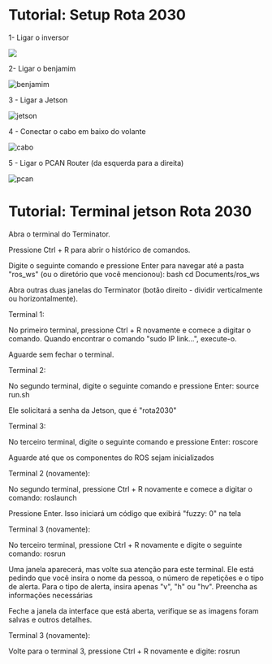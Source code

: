 # Tutorial: Setup Rota 2030  
1- Ligar o inversor

<!-- ![inversor](https://github.com/BrunoMalena/documentation/blob/main/media/Inversor_ROTA2030.jpg) -->

<img src="https://github.com/BrunoMalena/documentation/blob/main/media/Inversor_ROTA2030.jpg"
widht="100px"/>

2- Ligar o benjamim

![benjamim](https://github.com/BrunoMalena/documentation/blob/main/media/Benjamin_ROTA203-.jpg)

3 - Ligar a Jetson

![jetson](https://github.com/BrunoMalena/documentation/blob/main/media/Jetson_ROTA2030.jpg)

4 - Conectar o cabo em baixo do volante

![cabo](https://github.com/BrunoMalena/documentation/blob/main/media/Cabo_ROTA2030)

5 - Ligar o PCAN Router (da esquerda para a direita)

![pcan](https://github.com/BrunoMalena/documentation/blob/main/media/PCANRouter_ROTA2030)

# Tutorial: Terminal jetson Rota 2030

Abra o terminal do Terminator.

Pressione Ctrl + R para abrir o histórico de comandos.

Digite o seguinte comando e pressione Enter para navegar até a pasta "ros_ws" (ou o diretório que você mencionou): bash cd Documents/ros_ws

Abra outras duas janelas do Terminator (botão direito - dividir verticalmente ou horizontalmente).

Terminal 1:

No primeiro terminal, pressione Ctrl + R novamente e comece a digitar o comando. Quando encontrar o comando "sudo IP link...", execute-o.

Aguarde sem fechar o terminal.

Terminal 2:

No segundo terminal, digite o seguinte comando e pressione Enter: source run.sh

Ele solicitará a senha da Jetson, que é "rota2030"

Terminal 3:

No terceiro terminal, digite o seguinte comando e pressione Enter: roscore

Aguarde até que os componentes do ROS sejam inicializados

Terminal 2 (novamente):

No segundo terminal, pressione Ctrl + R novamente e comece a digitar o comando: roslaunch

Pressione Enter. Isso iniciará um código que exibirá "fuzzy: 0" na tela

Terminal 3 (novamente):

No terceiro terminal, pressione Ctrl + R novamente e digite o seguinte comando: rosrun

Uma janela aparecerá, mas volte sua atenção para este terminal. Ele está pedindo que você insira o nome da pessoa, o número de repetições e o tipo de alerta. Para o tipo de alerta, insira apenas "v", "h" ou "hv". Preencha as informações necessárias

Feche a janela da interface que está aberta, verifique se as imagens foram salvas e outros detalhes.

Terminal 3 (novamente):

Volte para o terminal 3, pressione Ctrl + R novamente e digite: rosrun







